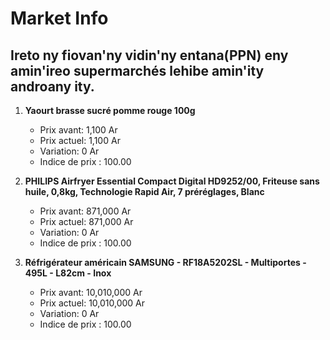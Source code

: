 # Market Info

## Ireto ny fiovan'ny vidin'ny entana(PPN) eny amin'ireo supermarchés lehibe amin'ity androany ity.

1. **Yaourt brasse sucré pomme rouge 100g**
   - Prix avant: 1,100 Ar
   - Prix actuel: 1,100 Ar
   - Variation: 0 Ar
   - Indice de prix : 100.00

2. **PHILIPS Airfryer Essential Compact Digital HD9252/00, Friteuse sans huile, 0,8kg, Technologie Rapid Air, 7 préréglages, Blanc**
   - Prix avant: 871,000 Ar
   - Prix actuel: 871,000 Ar
   - Variation: 0 Ar
   - Indice de prix : 100.00

3. **Réfrigérateur américain SAMSUNG - RF18A5202SL - Multiportes - 495L - L82cm - Inox**
   - Prix avant: 10,010,000 Ar
   - Prix actuel: 10,010,000 Ar
   - Variation: 0 Ar
   - Indice de prix : 100.00

